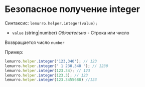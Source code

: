 # Безопасное получение integer

Синтаксис: `lemurro.helper.integer(value);`
- `value` (string|number) *Обязательно* - Строка или число

Возвращается число `number`

Пример:
```js
lemurro.helper.integer('123,340'); // 123
lemurro.helper.integer(' 1 230,340 '); // 1230
lemurro.helper.integer(123.34); // 123
lemurro.helper.integer(123.3); // 123
lemurro.helper.integer(123.3455688) //123
```

